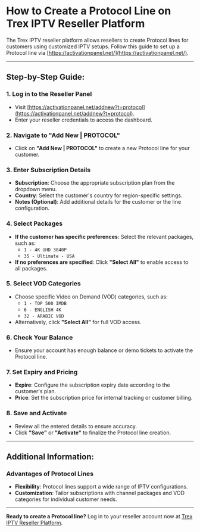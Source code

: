 # How to Create a Protocol Line on Trex IPTV Reseller Platform

The Trex IPTV reseller platform allows resellers to create Protocol lines for customers using customized IPTV setups. Follow this guide to set up a Protocol line via [https://activationpanel.net/](https://activationpanel.net/).

---

## Step-by-Step Guide:

### 1. Log in to the Reseller Panel
- Visit [https://activationpanel.net/addnew?t=protocol](https://activationpanel.net/addnew?t=protocol).
- Enter your reseller credentials to access the dashboard.

### 2. Navigate to "Add New | PROTOCOL"
- Click on **"Add New | PROTOCOL"** to create a new Protocol line for your customer.

### 3. Enter Subscription Details
- **Subscription**: Choose the appropriate subscription plan from the dropdown menu.
- **Country**: Select the customer's country for region-specific settings.
- **Notes (Optional)**: Add additional details for the customer or the line configuration.

### 4. Select Packages
- **If the customer has specific preferences**: Select the relevant packages, such as:
  - `1 - 4K UHD 3840P`
  - `35 - Ultimate - USA`
- **If no preferences are specified**: Click **"Select All"** to enable access to all packages.

### 5. Select VOD Categories
- Choose specific Video on Demand (VOD) categories, such as:
  - `1 - TOP 500 IMDB`
  - `6 - ENGLISH 4K`
  - `32 - ARABIC VOD`
- Alternatively, click **"Select All"** for full VOD access.

### 6. Check Your Balance
- Ensure your account has enough balance or demo tickets to activate the Protocol line.

### 7. Set Expiry and Pricing
- **Expire**: Configure the subscription expiry date according to the customer's plan.
- **Price**: Set the subscription price for internal tracking or customer billing.

### 8. Save and Activate
- Review all the entered details to ensure accuracy.
- Click **"Save"** or **"Activate"** to finalize the Protocol line creation.

---

## Additional Information:

### Advantages of Protocol Lines
- **Flexibility**: Protocol lines support a wide range of IPTV configurations.
- **Customization**: Tailor subscriptions with channel packages and VOD categories for individual customer needs.

---

**Ready to create a Protocol line?** Log in to your reseller account now at [Trex IPTV Reseller Platform](https://activationpanel.net/).
